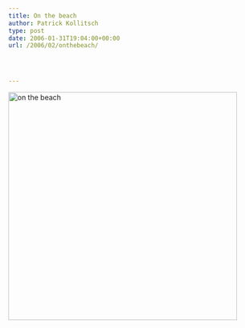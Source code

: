 ```yaml
---
title: On the beach
author: Patrick Kollitsch
type: post
date: 2006-01-31T19:04:00+00:00
url: /2006/02/onthebeach/




---
```

[<img width="455" src="//static.flickr.com/13/93821630_7e3610e109.jpg" alt="on the beach" />][1]

 [1]: http://www.flickr.com/photos/schreibblogade/93821630/ "on the beach"